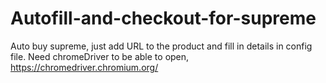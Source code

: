 # Autofill-and-checkout-for-supreme

Auto buy supreme, just add URL to the product and fill in details in config file.
Need chromeDriver to be able to open, https://chromedriver.chromium.org/
